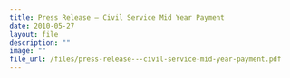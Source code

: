 ```yaml
---
title: Press Release – Civil Service Mid Year Payment
date: 2010-05-27
layout: file
description: ""
image: ""
file_url: /files/press-release---civil-service-mid-year-payment.pdf
---
```

